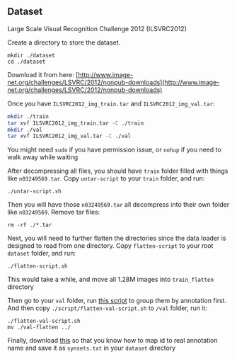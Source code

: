 ## Dataset

Large Scale Visual Recognition Challenge 2012 (ILSVRC2012)

Create a directory to store the dataset. 
```
mkdir ./dataset
cd ./dataset
```

Download it from here: [http://www.image-net.org/challenges/LSVRC/2012/nonpub-downloads](http://www.image-net.org/challenges/LSVRC/2012/nonpub-downloads)

Once you have `ILSVRC2012_img_train.tar` and `ILSVRC2012_img_val.tar`:
```bash
mkdir ./train
tar xvf ILSVRC2012_img_train.tar -C ./train
mkdir ./val
tar xvf ILSVRC2012_img_val.tar -C ./val
```

You might need `sudo` if you have permission issue, or `nohup` if you need to walk away while waiting

After decompressing all files, you should have `train` folder filled with things like `n03249569.tar`. Copy `untar-script` to your `train` folder, and run:
```
./untar-script.sh
```

Then you will have those `n03249569.tar` all decompress into their own folder like `n03249569`. Remove tar files:
```
rm -rf ./*.tar
```
Next, you will need to further flatten the directories since the data loader is designed to read from one directory. Copy `flatten-script` to your root `dataset` folder, and run:
```
./flatten-script.sh
```

This would take a while, and move all 1.28M images into `train_flatten` directory

Then go to your `val` folder, run [this script](https://github.com/juliensimon/aws/blob/master/mxnet/imagenet/build_validation_tree.sh) to group them by annotation first. And then copy `./script/flatten-val-script.sh` to `/val` folder, run it:
```
./flatten-val-script.sh
mv ./val-flatten ../
```
Finally, download [this](https://github.com/juliensimon/aws/blob/master/mxnet/imagenet/synsets_with_descriptions.txt) so that you know how to map id to real annotation name and save it as `synsets.txt` in your `dataset` directory